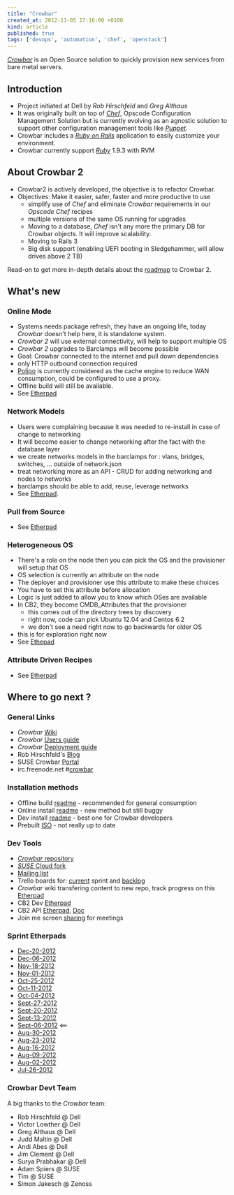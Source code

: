 ```yaml
---
title: "Crowbar"
created_at: 2012-11-05 17:16:00 +0100
kind: article
published: true
tags: ['devops', 'automation', 'chef', 'openstack']
---
```


*[Crowbar](http://robhirschfeld.com/crowbar)* is an Open Source solution to quickly provision new services from bare metal servers.

<!-- more -->

## Introduction
* Project initiated at Dell by *Rob Hirschfeld* and *Greg Althaus*
* It was originally built on top of *[Chef](http://opscode.com)*, Opscode Configuration Management Solution but is currently evolving as an agnostic solution to support other configuration management tools like *[Puppet](http://puppetlabs.com/)*.
* Crowbar includes a *[Ruby on Rails](http://rubyonrails.org/)* application to easily customize your environment.
* Crowbar currently support *[Ruby](http://www.ruby-lang.org/)* 1.9.3 with RVM

## About Crowbar 2
* Crowbar2 is actively developed, the objective is to refactor Crowbar.
* Objectives: Make it easier, safer, faster and more productive to use
	* simplify use of *Chef* and eliminate *Crowbar* requirements in our *Opscode Chef* recipes
	* multiple versions of the same OS running for upgrades
	* Moving to a database, *Chef* isn't any more the primary DB for Crowbar objects. It will improve scalability.
	* Moving to Rails 3
	* Big disk support (enabling UEFI booting in Sledgehammer, will allow drives above 2 TB)

Read-on to get more in-depth details about the [roadmap](https://github.com/crowbar/crowbar/wiki/Roadmap) to Crowbar 2.

## What's new
### Online Mode
* Systems needs package refresh, they have an ongoing life, today *Crowbar* doesn't help here, it is standalone system.
* *Crowbar 2* will use external connectivity, will help to support multiple OS
* *Crowbar 2* upgrades to Barclamps will become possible
* Goal: Crowbar connected to the internet and pull down dependencies
* only HTTP outbound connection required
* [Polipo](http://www.pps.univ-paris-diderot.fr/~jch/software/polipo/) is currently considered as the cache engine to reduce WAN consumption, could be configured to use a proxy.
* Offline build will still be available.
* See [Etherpad](http://crowbar.sync.in/crowbar2-online)

### Network Models
* Users were complaining because it was needed to re-install in case of change to networking
* It will become easier to change networking after the fact with the database layer
* we create networks models in the barclamps for : vlans, bridges, switches,  ... outside of network.json
* treat networking more as an API - CRUD for adding networking and nodes to networks
* barclamps should be able to add, reuse, leverage networks
* See [Etherpad](http://crowbar.sync.in/crowbar2-network).

### Pull from Source
* See [Etherpad](http://crowbar.sync.in/crowbar2-pullsource)

### Heterogeneous OS
* There's a role on the node then you can pick the OS and the provisioner will setup that OS
* OS selection is currently an attribute on the node
* The deployer and provisioner use this attribute to make these choices
* You have to set this attribute before allocation
* Logic is just added to allow you to know which OSes are available
* In CB2, they become CMDB_Attributes that the provisioner
   * this comes out of the directory trees by discovery
   * right now, code can pick Ubuntu 12.04 and Centos 6.2 
   * we don't see a need right now to go backwards for older OS
* this is for exploration right now
* See [Ethepad](http://crowbar.sync.in/crowbar2-multi-os)

### Attribute Driven Recipes
* See [Etherpad](http://crowbar.sync.in/crowbar2-attributeconfig)

## Where to go next ?

### General Links
* *Crowbar* [Wiki](https://github.com/crowbar/crowbar/wiki)
* *Crowbar* [Users guide](https://github.com/crowbar/barclamp-crowbar/blob/release/fred/master/crowbar_framework/public/crowbar_users_guide.pdf)
* *Crowbar* [Deployment guide](https://github.com/crowbar/barclamp-crowbar/blob/release/fred/master/crowbar_framework/public/crowbar_deployment_guide.pdf)
* Rob Hirschfeld's [Blog](http://robhirschfeld.com/crowbar)
* SUSE Crowbar [Portal](https://en.opensuse.org/Portal:Crowbar)
* irc.freenode.net #[crowbar](http://crowbar.newgoliath.com/irc/#home)

### Installation methods
* Offline build [readme](https://github.com/crowbar/crowbar/blob/master/README.build) - recommended for general consumption
* Online install [readme](https://github.com/crowbar/crowbar/blob/master/README.online-install) - new method but still buggy
* Dev install [readme](https://github.com/crowbar/crowbar/wiki/Dev-tool-build) - best one for Crowbar developers
* Prebuilt [ISO](http://crowbar.zehicle.com/) - not really up to date

### Dev Tools
* [*Crowbar* repository](https://github.com/crowbar/crowbar)
* [*SUSE* Cloud fork](https://github.com/SUSE-Cloud)
* [Mailing list](https://lists.us.dell.com/mailman/listinfo/crowbar)
* Trello boards for: [current](https://trello.com/board/crowbar-2-0-current-sprint/50809fb54fa7ad9c1a000f4d) sprint and [backlog](https://trello.com/board/crowbar-2-0-backlog/50c0b95c944811657000aeb0)
* *Crowbar* wiki transfering content to new repo, track progress on this [Etherpad](http://crowbar.sync.in/crowbarwiki?)
* CB2 Dev [Etherpad](http://crowbar.sync.in/crowbar2?)
* CB2 API [Etherpad](http://crowbar.sync.in/crowbar2API), [Doc](https://github.com/crowbar/barclamp-crowbar/blob/master/crowbar_framework/doc/default/crowbar/devguide/api.md)
* Join me screen [sharing](https://join.me/dellcrowbar) for meetings

### Sprint Etherpads
* [Dec-20-2012](http://crowbar.sync.in/meeting121220)
* [Dec-06-2012](http://crowbar.sync.in/sprint1206)
* [Nov-18-2012](http://crowbar.sync.in/meeting121118)
* [Nov-01-2012](http://crowbar.sync.in/sprint1101)
* [Oct-25-2012](http://crowbar.sync.in/sprint1025)
* [Oct-11-2012](http://crowbar.sync.in/sprint1011)
* [Oct-04-2012](http://crowbar.sync.in/sprint1004)
* [Sept-27-2012](http://crowbar.sync.in/sprint0927)
* [Sept-20-2012](http://crowbar.sync.in/sprint0920)
* [Sept-13-2012](http://crowbar.sync.in/sprint0913)
* [Sept-06-2012](http://crowbar.sync.in/sprint0906) <==
* [Aug-30-2012](http://crowbar.sync.in/sprint0830)
* [Aug-23-2012](http://crowbar.sync.in/sprint0823)
* [Aug-16-2012](http://crowbar.sync.in/sprint0816)
* [Aug-09-2012](http://crowbar.sync.in/sprint0809)
* [Aug-02-2012](http://crowbar.sync.in/sprint0802)
* [Jul-26-2012](http://crowbar.sync.in/sprint0726)

### Crowbar Devt Team

A big thanks to the *Crowbar* team:

* Rob Hirschfeld @ Dell
* Victor Lowther @ Dell
* Greg Althaus @ Dell
* Judd Maltin @ Dell
* Andi Abes @ Dell
* Jim Clement @ Dell
* Surya Prabhakar @ Dell
* Adam Spiers @ SUSE
* Tim @ SUSE
* Simon Jakesch @ Zenoss
